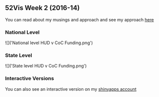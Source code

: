 ## 52Vis Week 2 (2016-14)

You can read about my musings and approach and see my approach [here](jkaupp.github.io)

### National Level
![]('National level HUD v CoC Funding.png')

### State Level
![]('State level HUD v CoC Funding.png')

### Interactive Versions
You can also see an interactive version on my [shinyapps account](https://jkaupp.shinyapps.io/52vis_Homeless/)
